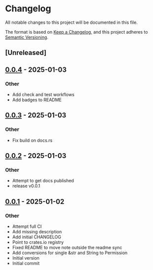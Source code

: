 # Changelog

All notable changes to this project will be documented in this file.

The format is based on [Keep a Changelog](https://keepachangelog.com/en/1.0.0/),
and this project adheres to [Semantic Versioning](https://semver.org/spec/v2.0.0.html).

## [Unreleased]

## [0.0.4](https://github.com/Seraph-Security/nats-jwt/compare/v0.0.3...v0.0.4) - 2025-01-03

### Other

- Add check and test workflows
- Add badges to README

## [0.0.3](https://github.com/Seraph-Security/nats-jwt/compare/v0.0.2...v0.0.3) - 2025-01-03

### Other

- Fix build on docs.rs

## [0.0.2](https://github.com/Seraph-Security/nats-jwt/compare/v0.0.1...v0.0.2) - 2025-01-03

### Other

- Attempt to get docs published
- release v0.0.1

## [0.0.1](https://github.com/Seraph-Security/nats-jwt/releases/tag/v0.0.1) - 2025-01-02

### Other

- Attempt full CI
- Add missing description
- Add initial CHANGELOG
- Point to crates.io registry
- Fixed README to move note outside the readme sync
- Add conversions for single &str and String to Permission
- Initial version
- Initial commit



